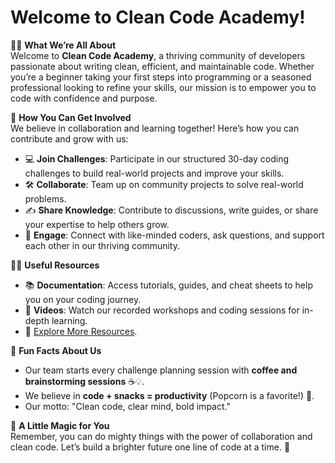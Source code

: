 # **Welcome to Clean Code Academy!**

🙋‍♀️ **What We’re All About**  
Welcome to **Clean Code Academy**, a thriving community of developers passionate about writing clean, efficient, and maintainable code. Whether you’re a beginner taking your first steps into programming or a seasoned professional looking to refine your skills, our mission is to empower you to code with confidence and purpose.

🌈 **How You Can Get Involved**  
We believe in collaboration and learning together! Here’s how you can contribute and grow with us:
- 💻 **Join Challenges**: Participate in our structured 30-day coding challenges to build real-world projects and improve your skills.
- 🛠️ **Collaborate**: Team up on community projects to solve real-world problems.
- ✍️ **Share Knowledge**: Contribute to discussions, write guides, or share your expertise to help others grow.
- 🤝 **Engage**: Connect with like-minded coders, ask questions, and support each other in our thriving community.

👩‍💻 **Useful Resources**  
- 📚 **Documentation**: Access tutorials, guides, and cheat sheets to help you on your coding journey.  
- 🎥 **Videos**: Watch our recorded workshops and coding sessions for in-depth learning.  
- 🔗 [Explore More Resources](#).  

🍿 **Fun Facts About Us**  
- Our team starts every challenge planning session with **coffee and brainstorming sessions** ☕💡.  
- We believe in **code + snacks = productivity** (Popcorn is a favorite!) 🍿.  
- Our motto: "Clean code, clear mind, bold impact."  

🧙 **A Little Magic for You**  
Remember, you can do mighty things with the power of collaboration and clean code. Let’s build a brighter future one line of code at a time. 🚀


